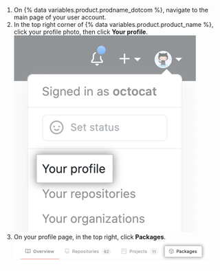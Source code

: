 1. On {% data variables.product.prodname_dotcom %}, navigate to the main page of your user account.
2. In the top right corner of {% data variables.product.product_name %}, click your profile photo, then click **Your profile**. ![Profile photo](/assets/images/help/profile/top_right_avatar.png)
3. On your profile page, in the top right, click **Packages**. ![Packages option on profile page](/assets/images/help/package-registry/packages-from-user-profile.png)
